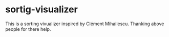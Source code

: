 # sortig-visualizer
This is a sorting vivualizer inspired by Clément Mihailescu.
Thanking above people for there help.
